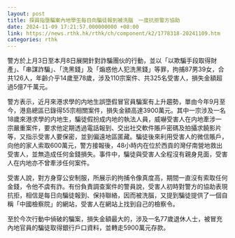 ```yaml
---
layout: post
title: 探員指墮騙案內地學生每日向騙徒報到被洗腦　一度抗拒警方協助　
date: 2024-11-09 17:21:57.000000000 +08:00
link: https://news.rthk.hk/rthk/ch/component/k2/1778318-20241109.htm
categories: rthk
---
```


警方於上月3日至本月8日展開針對詐騙團伙的行動，並以「以欺騙手段取得財產」、「串謀詐騙」、「洗黑錢」及「煽惑他人犯洗黑錢」等罪，拘捕87男39女，合共126人，年齡介乎14歲至78歲，涉及110宗案件、共325名受害人，損失金額超過5億7千萬元。

警方表示，近月來港求學的内地生誤墮假冒官員騙案有上升趨勢，單由今年9月至今，港島總區已錄得55宗相關案件，損失金額高達3900萬元。其中一宗涉及一名18歲來港求學的内地生，騙徒假扮成内地的執法人員，威嚇受害人在内地牽涉一宗嚴重案件，要求他定期透過電話報到、交出社交軟件賬戶密碼及拍攝求饒影片等，又指示受害人要保密，並到偏遠地區匿藏。騙徒後來利用受害人的微信賬戶，向他的家人索取600萬元，警方接報後，48小時内在位於西貢的灣仔南營地救出受害人，並無造成任何金錢損失。事件中，騙徒與受害人全程沒有親身見面，受害人在内地亦不曾牽涉任何案件。

受害人說，對方身穿公安制服，所展示的拘捕令像真度高，期間一直沒有索取任何金錢，令他不虞有詐。有份負責調查案件的警員說，受害人初時對警方的協助表現抗拒，相信是每日向騙徒報到、保持聯絡，因而被洗腦，又提到騙徒提供了一個自稱「中國檢察院」的網站，受害人在網站上找到自己的檢察令。

至於今次行動中偵破的騙案，損失金額最大的，涉及一名77歲退休人士，被冒充內地官員的騙徒取得銀行戶口資料，並轉走5900萬元存款。
